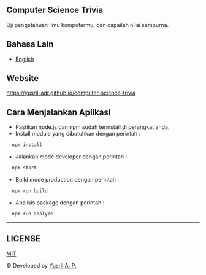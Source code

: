 ## Computer Science Trivia
Uji pengetahuan ilmu komputermu, dan capailah nilai sempurna.

## Bahasa Lain
- [English](./README.md)

## Website
https://yusril-adr.github.io/computer-science-trivia

## Cara Menjalankan Aplikasi
- Pastikan node.js dan npm sudah terinstall di perangkat anda.
- Install module yang dibutuhkan dengan perintah : 
```bash 
  npm install
```
- Jalankan mode developer dengan perintah :
```bash 
  npm start
```
- Build mode production dengan perintah : 
```bash 
  npm run build
```
- Analisis package dengan perintah :
```bash 
  npm run analyze
```

---
## LICENSE
[MIT](LICENSE.md)

© Developed by [Yusril A. P.](https://github.com/yusril-adr)